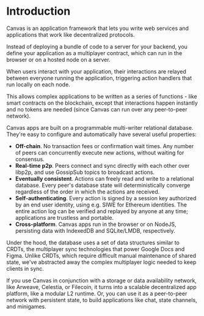 # Introduction

Canvas is an application framework that lets you write web services and applications that work like decentralized protocols.

Instead of deploying a bundle of code to a server for your backend, you define your application as a multiplayer contract, which can run in the browser or on a hosted node on a server.

When users interact with your application, their interactions are relayed between everyone running the application, triggering action handlers that run locally on each node.

This allows complex applications to be written as a series of functions - like smart contracts on the blockchain, except that interactions happen instantly and no tokens are needed (since Canvas can run over any peer-to-peer network).

Canvas apps are built on a programmable multi-writer relational database. They're easy to configure and automatically have several useful properties:

- **Off-chain**. No transaction fees or confirmation wait times. Any number of peers can concurrently execute new actions, without waiting for consensus.
- **Real-time p2p**. Peers connect and sync directly with each other over libp2p, and use GossipSub topics to broadcast actions.
- **Eventually consistent**. Actions can freely read and write to a relational database. Every peer's database state will deterministically converge regardless of the order in which the actions are received.
- **Self-authenticating**. Every action is signed by a session key authorized by an end user identity, using e.g. SIWE for Ethereum identities. The entire action log can be verified and replayed by anyone at any time; applications are trustless and portable.
- **Cross-platform**. Canvas apps run in the browser or on NodeJS, persisting data with IndexedDB and SQLite/LMDB, respectively.

Under the hood, the database uses a set of data structures similar to CRDTs, the multiplayer sync technologies that power Google Docs and Figma. Unlike CRDTs, which require difficult manual maintenance of shared state, we've abstracted away the complex multiplayer logic needed to keep clients in sync.

If you use Canvas in conjunction with a storage or data availability network, like Arweave, Celestia, or Filecoin, it turns into a scalable decentralized app platform, like a modular L2 runtime. Or, you can use it as a peer-to-peer network with persistent state, to build applications like chat, state channels, and minigames.
